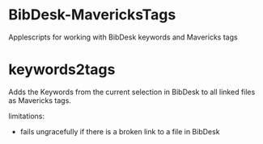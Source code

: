 BibDesk-MavericksTags
=====================

Applescripts for working with BibDesk keywords and Mavericks tags

# keywords2tags

Adds the Keywords from the current selection in BibDesk to all linked files as Mavericks tags.

limitations:
- fails ungracefully if there is a broken link to a file in BibDesk
